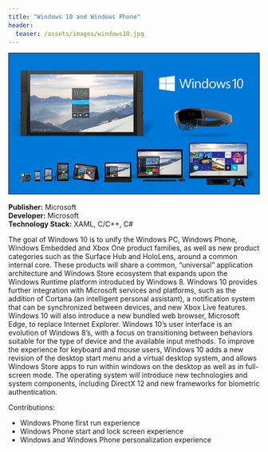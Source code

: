 ```yaml
---
title: "Windows 10 and Windows Phone"
header:
  teaser: /assets/images/windows10.jpg
---
```


![Windows](/assets/images/windows10.jpg)

**Publisher:** Microsoft  
**Developer:** Microsoft  
**Technology Stack:** XAML, C/C++, C#

The goal of Windows 10 is to unify the Windows PC, Windows Phone, Windows Embedded and Xbox One product families, as well as new product categories such as the Surface Hub and HoloLens, around a common internal core. These products will share a common, “universal” application architecture and Windows Store ecosystem that expands upon the Windows Runtime platform introduced by Windows 8. Windows 10 provides further integration with Microsoft services and platforms, such as the addition of Cortana (an intelligent personal assistant), a notification system that can be synchronized between devices, and new Xbox Live features. Windows 10 will also introduce a new bundled web browser, Microsoft Edge, to replace Internet Explorer.
Windows 10’s user interface is an evolution of Windows 8’s, with a focus on transitioning between behaviors suitable for the type of device and the available input methods. To improve the experience for keyboard and mouse users, Windows 10 adds a new revision of the desktop start menu and a virtual desktop system, and allows Windows Store apps to run within windows on the desktop as well as in full-screen mode. The operating system will introduce new technologies and system components, including DirectX 12 and new frameworks for biometric authentication.

Contributions:

- Windows Phone first run experience
- Windows Phone start and lock screen experience
- Windows and Windows Phone personalization experience
